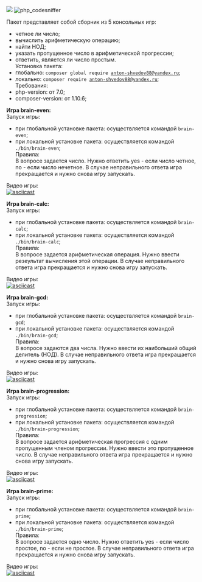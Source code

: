 <a href="https://codeclimate.com/github/DaaN88/php-project-lvl1"><img src="https://api.codeclimate.com/v1/badges/a99a88d28ad37a79dbf6/maintainability" /></a>
![php_сodesniffer](https://github.com/DaaN88/php-project-lvl1/workflows/php_%D1%81odesniffer/badge.svg)<br/>

Пакет представляет собой сборник из 5 консольных игр:<br/>
- четное ли число;<br/>
- вычислить арифметическую операцию;<br/>
- найти НОД;<br/>
- указать пропущенное число в арифметической прогрессии;<br/>
- ответить, является ли число простым.<br/>
Установка пакета:<br/>
- глобально: <code>composer global require anton-shvedov88@yandex.ru</code>;<br/>
- локально: <code>composer require anton-shvedov88@yandex.ru</code>;<br/>
Требования:<br/>
- php-version: от 7.0;<br/>
- composer-version: от 1.10.6;<br/>

<b>Игра brain-even:</b><br/>
Запуск игры:<br/>
- при глобальной установке пакета: осуществляется командой <code>brain-even</code>;<br/>
- при локальной установке пакета: осуществляется командой <code>./bin/brain-even</code>;<br/>
Правила:<br/>
В вопросе задается число. Нужно ответить yes - если число четное, no - если число нечетное. В случае неправильного ответа игра прекращается и нужно снова игру запускать.<br/>

Видео игры:<br/>
[![asciicast](https://asciinema.org/a/arQQlpNskxaHcd7Fsr2KJJSIE.svg)](https://asciinema.org/a/arQQlpNskxaHcd7Fsr2KJJSIE)<br/>

<b>Игра brain-calc:</b><br/>
Запуск игры:<br/>
- при глобальной установке пакета: осуществляется командой <code>brain-calc</code>;<br/>
- при локальной установке пакета: осуществляется командой <code>./bin/brain-calc</code>;<br/>
Правила:<br/>
В вопросе задается арифметическая операция. Нужно ввести резеультат вычисления этой операции. В случае неправильного ответа игра прекращается и нужно снова игру запускать.<br/>

Видео игры:<br/>
[![asciicast](https://asciinema.org/a/60lW2o5H76vMsgONiiD8OWPCu.svg)](https://asciinema.org/a/60lW2o5H76vMsgONiiD8OWPCu)<br/>

<b>Игра brain-gcd:</b><br/>
Запуск игры:<br/>
- при глобальной установке пакета: осуществляется командой <code>brain-gcd</code>;<br/>
- при локальной установке пакета: осуществляется командой <code>./bin/brain-gcd</code>;<br/>
Правила:<br/>
В вопросе задаются два числа. Нужно ввести их наибольший общий делитель (НОД). В случае неправильного ответа игра прекращается и нужно снова игру запускать.<br/>

Видео игры:<br/>
[![asciicast](https://asciinema.org/a/0HB6gOom7eOL83bgz1LyAN1ai.svg)](https://asciinema.org/a/0HB6gOom7eOL83bgz1LyAN1ai)<br/>

<b>Игра brain-progression:</b><br/>
Запуск игры:<br/>
- при глобальной установке пакета: осуществляется командой <code>brain-progression</code>;<br/>
- при локальной установке пакета: осуществляется командой <code>./bin/brain-progression</code>;<br/>
Правила:<br/>
В вопросе задается арифметическая прогрессия с одним пропущенным членом прогрессии. Нужно ввести это пропущенное число. В случае неправильного ответа игра прекращается и нужно снова игру запускать.<br/>

Видео игры:<br/>
[![asciicast](https://asciinema.org/a/SS09ehfOQArrVqC7P4WHc58Ab.svg)](https://asciinema.org/a/SS09ehfOQArrVqC7P4WHc58Ab)<br/>

<b>Игра brain-prime:</b><br/>
Запуск игры:<br/>
- при глобальной установке пакета: осуществляется командой <code>brain-prime</code>;<br/>
- при локальной установке пакета: осуществляется командой <code>./bin/brain-prime</code>;<br/>
Правила:<br/>
В вопросе задается одно число. Нужно ответить yes - если число простое, no - если не простое. В случае неправильного ответа игра прекращается и нужно снова игру запускать.<br/>

Видео игры:<br/>
[![asciicast](https://asciinema.org/a/zWPXh45x1WO1a8JVu13OtLVZ4.svg)](https://asciinema.org/a/zWPXh45x1WO1a8JVu13OtLVZ4)<br/>